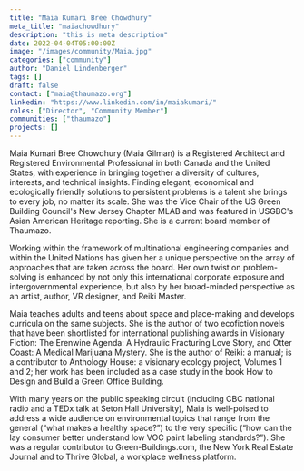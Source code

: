 ```yaml
---
title: "Maia Kumari Bree Chowdhury"
meta_title: "maiachowdhury"
description: "this is meta description"
date: 2022-04-04T05:00:00Z
image: "/images/community/Maia.jpg"
categories: ["community"]
author: "Daniel Lindenberger"
tags: []
draft: false
contact: ["maia@thaumazo.org"]
linkedin: "https://www.linkedin.com/in/maiakumari/"
roles: ["Director", "Community Member"]
communities: ["thaumazo"]
projects: []
---
```


Maia Kumari Bree Chowdhury (Maia Gilman) is a Registered Architect and Registered Environmental Professional in both Canada and the United States, with experience in bringing together a diversity of cultures, interests, and technical insights. Finding elegant, economical and ecologically friendly solutions to persistent problems is a talent she brings to every job, no matter its scale. She was the Vice Chair of the US Green Building Council's New Jersey Chapter MLAB and was featured in USGBC's Asian American Heritage reporting. She is a current board member of Thaumazo.

Working within the framework of multinational engineering companies and within the United Nations has given her a unique perspective on the array of approaches that are taken across the board. Her own twist on problem-solving is enhanced by not only this international corporate exposure and intergovernmental experience, but also by her broad-minded perspective as an artist, author, VR designer, and Reiki Master.

Maia teaches adults and teens about space and place-making and develops curricula on the same subjects. She is the author of two ecofiction novels that have been shortlisted for international publishing awards in Visionary Fiction: The Erenwine Agenda: A Hydraulic Fracturing Love Story, and Otter Coast: A Medical Marijuana Mystery. She is the author of Reiki: a manual; is a contributor to Anthology House: a visionary ecology project, Volumes 1 and 2; her work has been included as a case study in the book How to Design and Build a Green Office Building.

With many years on the public speaking circuit (including CBC national radio and a TEDx talk at Seton Hall University), Maia is well-poised to address a wide audience on environmental topics that range from the general (“what makes a healthy space?”) to the very specific (“how can the lay consumer better understand low VOC paint labeling standards?”). She was a regular contributor to Green-Buildings.com, the New York Real Estate Journal and to Thrive Global, a workplace wellness platform.
